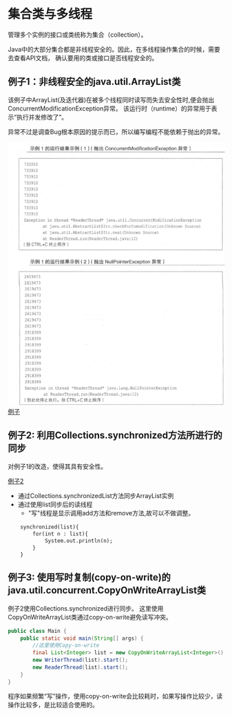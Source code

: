 # 集合类与多线程

管理多个实例的接口或类统称为集合（collection）。

Java中的大部分集合都是非线程安全的。因此，在多线程操作集合的时候，需要去查看API文档，
确认要用的类或接口是否线程安全的。

## 例子1：非线程安全的java.util.ArrayList类

该例子中ArrayList(及迭代器)在被多个线程同时读写而失去安全性时,便会抛出ConcurrentModificationException异常。
该运行时（runtime）的异常用于表示“执行并发修改了”。

异常不过是调查Bug根本原因的提示而已，所以编写编程不能依赖于抛出的异常。

![集合类与多线程-例子](../img/集合类与多线程-例子-1.png)
[例子](../src/sample_collection/sample01/Main.java)

## 例子2: 利用Collections.synchronized方法所进行的同步

对例子1的改造，使得其具有安全性。

[例子2](../src/sample_collection/sample02/Main.java)

- 通过Collections.synchronizedList方法同步ArrayList实例
- 通过使用list同步后的读线程
  - "写"线程是显示调用add方法和remove方法,故可以不做调整。
```
    synchronized(list){
        for(int n : list){
            System.out.println(n);
        }
    }
```
## 例子3: 使用写时复制(copy-on-write)的java.util.concurrent.CopyOnWriteArrayList类

例子2使用Collections.synchronized进行同步。
这里使用CopyOnWriteArrayList类通过copy-on-write避免读写冲突。

```java
public class Main {
    public static void main(String[] args) {
		//这里使用Copy-on-write
        final List<Integer> list = new CopyOnWriteArrayList<Integer>();
        new WriterThread(list).start();
        new ReaderThread(list).start();
    }
}
```
程序如果频繁“写”操作，使用copy-on-write会比较耗时，如果写操作比较少，读操作比较多，是比较适合使用的。






















